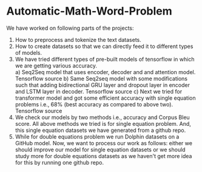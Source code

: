 # Automatic-Math-Word-Problem

We have worked on following parts of the projects:

1. How to preprocess and tokenize the text datasets. 
2. How to create datasets so that we can directly feed it to different types of models.
3. We have tried different types of pre-built models of tensorflow in which we are getting various accuracy.  
a) Seq2Seq model that uses encoder, decoder and and attention model. Tensorflow source
b) Same Seq2seq model with some modifications such that adding bidirectional GRU layer and dropout layer in encoder and LSTM layer in decoder. Tensorflow source
c) Next we tried for transformer model and got some efficient accuracy with single equation problems i.e., 68% (best accuracy as compared to above two). Tensorflow source
5. We check our models by two methods i.e., accuracy and Corpus Bleu score.
All above methods we tried is for single equation problem. And, this single equation datasets we have generated from a github repo. 
6. While for double equations problem we run Dolphin datasets on a GitHub model. 
Now, we want to process our work as follows: either we should improve our model for single equation datasets or we should study more for double equations datasets as we haven't get more idea for this by running one github repo. 
